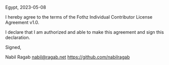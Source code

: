 Egypt, 2023-05-08

I hereby agree to the terms of the Fothz Individual Contributor License Agreement v1.0.

I declare that I am authorized and able to make this agreement and sign this declaration.

Signed,

Nabil Ragab nabil@ragab.net https://github.com/nabilragab
